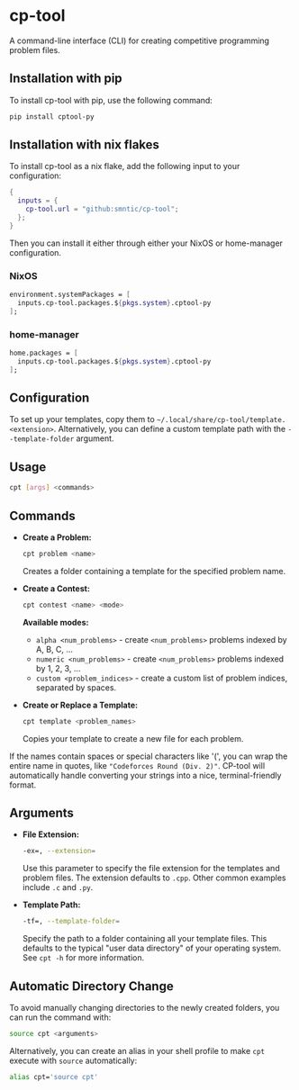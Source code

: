 # cp-tool

A command-line interface (CLI) for creating competitive programming problem
files.

## Installation with pip

To install cp-tool with pip, use the following command:

```bash
pip install cptool-py
```

## Installation with nix flakes

To install cp-tool as a nix flake, add the following input to your
configuration:

```nix
{
  inputs = {
    cp-tool.url = "github:smntic/cp-tool";
  };
}
```

Then you can install it either through either your NixOS or home-manager
configuration.

### NixOS

```nix
environment.systemPackages = [
  inputs.cp-tool.packages.${pkgs.system}.cptool-py
];
```

### home-manager

```nix
home.packages = [
  inputs.cp-tool.packages.${pkgs.system}.cptool-py
];
```

## Configuration

To set up your templates, copy them to
`~/.local/share/cp-tool/template.<extension>`.  Alternatively, you can define a
custom template path with the `--template-folder` argument.

## Usage

```bash
cpt [args] <commands>
```

## Commands

- **Create a Problem:**

  ```bash
  cpt problem <name>
  ```

  Creates a folder containing a template for the specified problem name.

- **Create a Contest:**

  ```bash
  cpt contest <name> <mode>
  ```

  **Available modes:**
  - `alpha <num_problems>` -
      create `<num_problems>` problems indexed by A, B, C, ...
  - `numeric <num_problems>` -
      create `<num_problems>` problems indexed by 1, 2, 3, ...
  - `custom <problem_indices>` -
      create a custom list of problem indices, separated by spaces.

- **Create or Replace a Template:**

  ```bash
  cpt template <problem_names>
  ```

  Copies your template to create a new file for each problem.

If the names contain spaces or special characters like '(', you can wrap
the entire name in quotes, like `"Codeforces Round (Div. 2)"`.
CP-tool will automatically handle converting your strings into a nice, terminal-friendly
format.

## Arguments

- **File Extension:**

  ```bash
  -ex=, --extension=
  ```

  Use this parameter to specify the file extension for the templates and
  problem files. The extension defaults to `.cpp`. Other common examples include
  `.c` and `.py`.

- **Template Path:**

  ```bash
  -tf=, --template-folder=
  ```

  Specify the path to a folder containing all your template files. This defaults
  to the typical "user data directory" of your operating system. See `cpt -h`
  for more information.

## Automatic Directory Change

To avoid manually changing directories to the newly created folders, you can
run the command with:

```bash
source cpt <arguments>
```

Alternatively, you can create an alias in your shell profile to make `cpt`
execute with `source` automatically:

```bash
alias cpt='source cpt'
```
